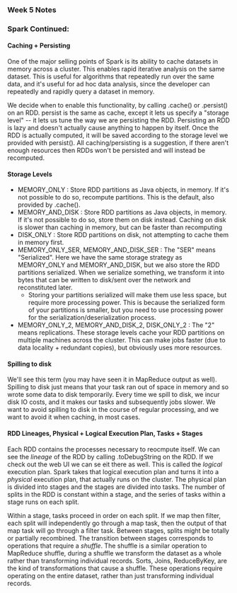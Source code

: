 ### Week 5 Notes

### Spark Continued:

#### Caching + Persisting

One of the major selling points of Spark is its ability to cache datasets in memory across a cluster.  This enables rapid iterative analysis on the same dataset.  This is useful for algorithms that repeatedly run over the same data, and it's useful for ad hoc data analysis, since the developer can repeatedly and rapidly query a dataset in memory.

We decide when to enable this functionality, by calling .cache() or .persist() on an RDD.  persist is the same as cache, except it lets us specify a "storage level" -- it lets us tune the way we are persisting the RDD.  Persisting an RDD is lazy and doesn't actually cause anything to happen by itself.  Once the RDD is actually computed, it will be saved according to the storage level we provided with persist().  All caching/persisting is a suggestion, if there aren't enough resources then RDDs won't be persisted and will instead be recomputed.

#### Storage Levels
- MEMORY_ONLY : Store RDD partitions as Java objects, in memory.  If it's not possible to do so, recompute partitions.  This is the default, also provided by .cache().
- MEMORY_AND_DISK : Store RDD partitions as Java objects, in memory.  If it's not possible to do so, store them on disk instead.  Caching on disk is slower than caching in memory, but can be faster than recomputing
- DISK_ONLY : Store RDD partitions on disk, not attempting to cache them in memory first.
- MEMORY_ONLY_SER, MEMORY_AND_DISK_SER : The "SER" means "Serialized".  Here we have the same storage strategy as MEMORY_ONLY and MEMORY_AND_DISK, but we also store the RDD partitions serialized.  When we serialize something, we transform it into bytes that can be written to disk/sent over the network and reconstituted later.
  - Storing your partitions serialized will make them use less space, but require more processing power.  This is because the serialized form of your partitions is smaller, but you need to use processing power for the serialization/deserialization process.
- MEMORY_ONLY_2, MEMORY_AND_DISK_2, DISK_ONLY_2 : The "2" means replications.  These storage levels cache your RDD partitions on multiple machines across the cluster.  This can make jobs faster (due to data locality + redundant copies), but obviously uses more resources.

#### Spilling to disk

We'll see this term (you may have seen it in MapReduce output as well).  Spilling to disk just means that your task ran out of space in memory and so wrote some data to disk temporarily.  Every time we spill to disk, we incur disk IO costs, and it makes our tasks and subsequently jobs slower.  We want to avoid spilling to disk in the course of regular processing, and we want to avoid it when caching, in most cases.

#### RDD Lineages, Physical + Logical Execution Plan, Tasks + Stages

Each RDD contains the processes necessary to reocmpute itself.  We can see the *lineage* of the RDD by calling .toDebugString on the RDD.  If we check out the web UI we can se eit there as well.  This is called the *logical* execution plan.  Spark takes that logical execution plan and turns it into a *physical* execution plan, that actually runs on the cluster.  The physical plan is divided into stages and the stages are divided into tasks.  The number of splits in the RDD is constant within a stage, and the series of tasks within a stage runs on each split.

Within a stage, tasks proceed in order on each split.  If we map then filter, each split will independently go through a map task, then the output of that map task will go through a filter task.  Between stages, splits might be totally or partially recombined.  The transition between stages corresponds to operations that require a *shuffle*.  The shuffle is a similar operation to MapReduce shuffle, during a shuffle we transform the dataset as a whole rather than transforming individual records.  Sorts, Joins, ReduceByKey, are the kind of transformations that cause a shuffle.  These operations require operating on the entire dataset, rather than just transforming individual records.




